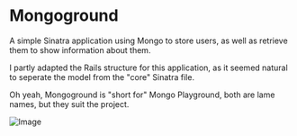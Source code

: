 # Mongoground #
A simple Sinatra application using Mongo to store users, as well as retrieve them to show information about them.

I partly adapted the Rails structure for this application, as it seemed natural to seperate the model from the "core" Sinatra file.

Oh yeah, Mongoground is "short for" Mongo Playground, both are lame names, but they suit the project.

![Image](http://i.imgur.com/o6myu.png "Quick screenshot to show app.")
